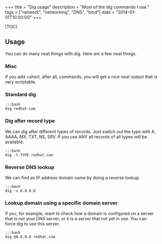 +++
title = "Dig usage"
description = "Most of the dig commands I use."
tags = ["network", "networking", "DNS", "bind"]
date = "2014-01-01T10:00:00"
+++

[TOC]

## Usage
You can do many neat things with dig. Here are a few neat things.

### Misc

If you add +short, after all, commands, you will get a nice neat output that is very scriptable.

### Standard dig

    :::bash
    dig redhat.com

### Dig after record type
We can dig after different types of records. Just switch out the type with A, AAAA, MX, TXT, NS, SRV.
If you use ANY all records of all types will be available.

    :::bash
    dig -t TYPE redhat.com

### Reverse DNS lookup
We can find an IP address domain name by doing a reverse lookup.

    :::bash
    dig -x 8.8.8.8

### Lookup domain using a specific domain server
If you, for example, want to check how a domain is configured on a server that is not your DNS server, or it is a server that not yet in use. You can force dig to use this server.

    :::bash
    dig @8.8.8.8 redhat.com
